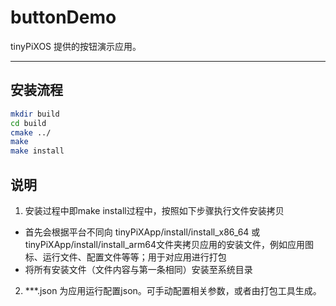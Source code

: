 
# buttonDemo

tinyPiXOS 提供的按钮演示应用。

---

## 安装流程

```bash
mkdir build
cd build
cmake ../
make 
make install
```

## 说明

1. 安装过程中即make install过程中，按照如下步骤执行文件安装拷贝
  - 首先会根据平台不同向 tinyPiXApp/install/install_x86_64 或 tinyPiXApp/install/install_arm64文件夹拷贝应用的安装文件，例如应用图标、运行文件、配置文件等等；用于对应用进行打包
  - 将所有安装文件（文件内容与第一条相同）安装至系统目录
2. ***.json 为应用运行配置json。可手动配置相关参数，或者由打包工具生成。
